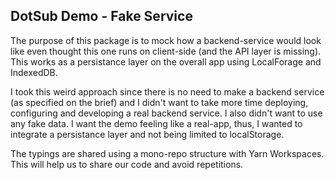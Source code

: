 ## DotSub Demo - Fake Service

The purpose of this package is to mock how a backend-service would look like even thought this one runs on client-side (and the API layer is missing). This works as a persistance layer on the overall app using LocalForage and IndexedDB.

I took this weird approach since there is no need to make a backend service (as specified on the brief) and I didn't want to take more time deploying, configuring and developing a real backend service. I also didn't want to use any fake data. I want the demo feeling like a real-app, thus, I wanted to integrate a persistance layer and not being limited to localStorage.

The typings are shared using a mono-repo structure with Yarn Workspaces. This will help us to share our code and avoid repetitions.
